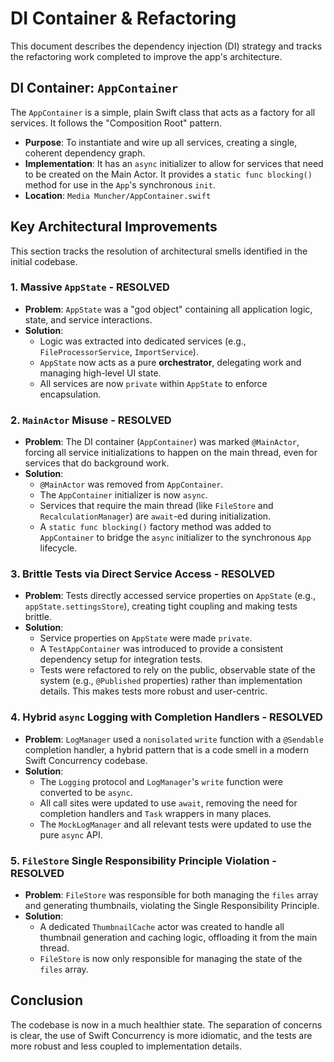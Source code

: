 # DI Container & Refactoring

This document describes the dependency injection (DI) strategy and tracks the refactoring work completed to improve the app's architecture.

## DI Container: `AppContainer`

The `AppContainer` is a simple, plain Swift class that acts as a factory for all services. It follows the "Composition Root" pattern.

- **Purpose**: To instantiate and wire up all services, creating a single, coherent dependency graph.
- **Implementation**: It has an `async` initializer to allow for services that need to be created on the Main Actor. It provides a `static func blocking()` method for use in the `App`'s synchronous `init`.
- **Location**: `Media Muncher/AppContainer.swift`

## Key Architectural Improvements

This section tracks the resolution of architectural smells identified in the initial codebase.

### 1. Massive `AppState` - RESOLVED

- **Problem**: `AppState` was a "god object" containing all application logic, state, and service interactions.
- **Solution**:
    - Logic was extracted into dedicated services (e.g., `FileProcessorService`, `ImportService`).
    - `AppState` now acts as a pure **orchestrator**, delegating work and managing high-level UI state.
    - All services are now `private` within `AppState` to enforce encapsulation.

### 2. `MainActor` Misuse - RESOLVED

- **Problem**: The DI container (`AppContainer`) was marked `@MainActor`, forcing all service initializations to happen on the main thread, even for services that do background work.
- **Solution**:
    - `@MainActor` was removed from `AppContainer`.
    - The `AppContainer` initializer is now `async`.
    - Services that require the main thread (like `FileStore` and `RecalculationManager`) are `await`-ed during initialization.
    - A `static func blocking()` factory method was added to `AppContainer` to bridge the `async` initializer to the synchronous `App` lifecycle.

### 3. Brittle Tests via Direct Service Access - RESOLVED

- **Problem**: Tests directly accessed service properties on `AppState` (e.g., `appState.settingsStore`), creating tight coupling and making tests brittle.
- **Solution**:
    - Service properties on `AppState` were made `private`.
    - A `TestAppContainer` was introduced to provide a consistent dependency setup for integration tests.
    - Tests were refactored to rely on the public, observable state of the system (e.g., `@Published` properties) rather than implementation details. This makes tests more robust and user-centric.

### 4. Hybrid `async` Logging with Completion Handlers - RESOLVED

- **Problem**: `LogManager` used a `nonisolated` `write` function with a `@Sendable` completion handler, a hybrid pattern that is a code smell in a modern Swift Concurrency codebase.
- **Solution**:
    - The `Logging` protocol and `LogManager`'s `write` function were converted to be `async`.
    - All call sites were updated to use `await`, removing the need for completion handlers and `Task` wrappers in many places.
    - The `MockLogManager` and all relevant tests were updated to use the pure `async` API.

### 5. `FileStore` Single Responsibility Principle Violation - RESOLVED

- **Problem**: `FileStore` was responsible for both managing the `files` array and generating thumbnails, violating the Single Responsibility Principle.
- **Solution**:
    - A dedicated `ThumbnailCache` actor was created to handle all thumbnail generation and caching logic, offloading it from the main thread.
    - `FileStore` is now only responsible for managing the state of the `files` array.

## Conclusion

The codebase is now in a much healthier state. The separation of concerns is clear, the use of Swift Concurrency is more idiomatic, and the tests are more robust and less coupled to implementation details. 